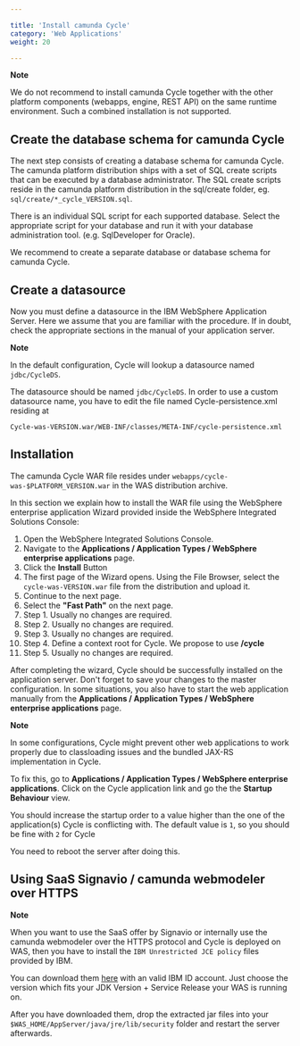 ```yaml
---

title: 'Install camunda Cycle'
category: 'Web Applications'
weight: 20

---
```



<div class="alert alert-warning">
  <p><strong>Note</strong></p>
  <p>We do not recommend to install camunda Cycle together with the other platform components (webapps, engine, REST API) on the same runtime environment. Such a combined installation is not supported.</p>
</div>


## Create the database schema for camunda Cycle

The next step consists of creating a database schema for camunda Cycle. The camunda platform distribution ships with a set of SQL create scripts that can be executed by a database administrator.
The SQL create scripts reside in the camunda platform distribution in the sql/create folder, eg. <code>sql/create/*_cycle_VERSION.sql</code>.

There is an individual SQL script for each supported database. Select the appropriate script for your database and run it with your database administration tool. (e.g. SqlDeveloper for Oracle).

We recommend to create a separate database or database schema for camunda Cycle.


## Create a datasource

Now you must define a datasource in the IBM WebSphere Application Server. Here we assume that you are familiar with the procedure. If in doubt, check the appropriate sections in the manual of your application server.

<div class="alert alert-info">
  <p><strong>Note</strong></p>
  <p>In the default configuration, Cycle will lookup a datasource named <code>jdbc/CycleDS</code>.</p>
</div>

The datasource should be named <code>jdbc/CycleDS</code>.
In order to use a custom datasource name, you have to edit the file named Cycle-persistence.xml residing at

```
Cycle-was-VERSION.war/WEB-INF/classes/META-INF/cycle-persistence.xml
```


## Installation

The camunda Cycle WAR file resides under <code>webapps/cycle-was-$PLATFORM_VERSION.war</code> in the WAS distribution archive.

In this section we explain how to install the WAR file using the WebSphere enterprise application Wizard provided inside the WebSphere Integrated Solutions Console:

1.  Open the WebSphere Integrated Solutions Console.
2.  Navigate to the **Applications / Application Types / WebSphere enterprise applications** page.
3.  Click the **Install** Button
4.  The first page of the Wizard opens. Using the File Browser, select the <code>cycle-was-VERSION.war</code> file from the distribution and upload it.
5.  Continue to the next page.
6.  Select the **"Fast Path"** on the next page.
7.  Step 1. Usually no changes are required.
8.  Step 2. Usually no changes are required.
9.  Step 3. Usually no changes are required.
10. Step 4. Define a context root for Cycle. We propose to use **/cycle**
11. Step 5. Usually no changes are required.

After completing the wizard, Cycle should be successfully installed on the application server. Don't forget to save your changes to the master configuration.
In some situations, you also have to start the web application manually from the **Applications / Application Types / WebSphere enterprise applications** page.

<div class="alert alert-warning">
  <p><strong>Note</strong></p>
  <p>In some configurations, Cycle might prevent other web applications to work properly due to classloading issues and the bundled JAX-RS implementation in Cycle.</p>
  <p>To fix this, go to <strong>Applications / Application Types / WebSphere enterprise applications</strong>. Click on the Cycle application link and go the the <strong>Startup Behaviour</strong> view.</p>
  <p>You should increase the startup order to a value higher than the one of the application(s) Cycle is conflicting with. The default value is <code>1</code>, so you should be fine with <code>2</code> for Cycle</p>
  <p>You need to reboot the server after doing this.</p>
</div>


## Using SaaS Signavio / camunda webmodeler over HTTPS

<div class="alert alert-warning">
  <p><strong>Note</strong></p>
  <p>When you want to use the SaaS offer by Signavio or internally use the camunda webmodeler over the HTTPS protocol and Cycle is deployed on WAS, then you have to install the <code>IBM Unrestricted JCE policy</code> files provided by IBM.</p>
  <p>You can download them <a href="https://www14.software.ibm.com/webapp/iwm/web/reg/pick.do?source=jcesdk">here</a> with an valid IBM ID account. Just choose the version which fits your JDK Version + Service Release your WAS is running on.</p>
  <p>After you have downloaded them, drop the extracted jar files into your <code>$WAS_HOME/AppServer/java/jre/lib/security</code> folder and restart the server afterwards.</p>
</div>
